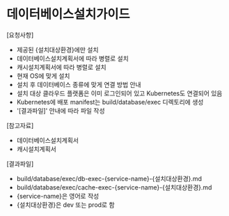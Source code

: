 # 데이터베이스설치가이드 

[요청사항]  
- 제공된 {설치대상환경}에만 설치 
- 데이터베이스설치계획서에 따라 병렬로 설치 
- 캐시설치계획서에 따라 병렬로 설치 
- 현재 OS에 맞게 설치
- 설치 후 데이터베이스 종류에 맞게 연결 방법 안내
- 설치 대상 클라우드 플랫폼은 이미 로그인되어 있고 Kubernetes도 연결되어 있음  
- Kubernetes에 배포 manifest는 build/database/exec 디렉토리에 생성  
- '[결과파일]' 안내에 따라 파일 작성 

[참고자료]
- 데이터베이스설치계획서
- 캐시설치계획서

[결과파일]
- build/database/exec/db-exec-{service-name}-{설치대상환경}.md
- build/database/exec/cache-exec-{service-name}-{설치대상환경}.md
- {service-name}은 영어로 작성  
- {설치대상환경}은 dev 또는 prod로 함